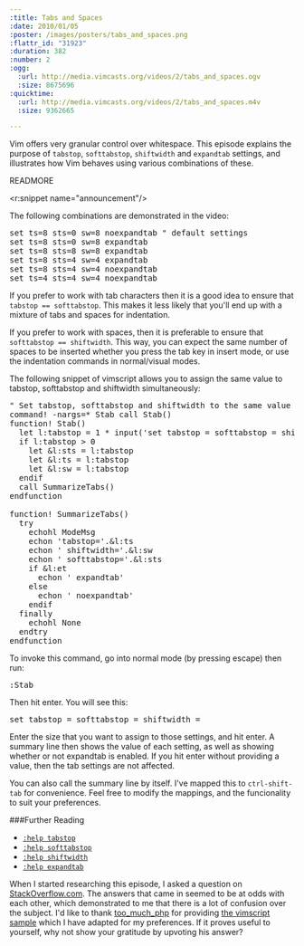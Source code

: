 ```yaml
--- 
:title: Tabs and Spaces
:date: 2010/01/05
:poster: /images/posters/tabs_and_spaces.png
:flattr_id: "31923"
:duration: 382
:number: 2
:ogg: 
  :url: http://media.vimcasts.org/videos/2/tabs_and_spaces.ogv
  :size: 8675696
:quicktime: 
  :url: http://media.vimcasts.org/videos/2/tabs_and_spaces.m4v
  :size: 9362665

---
```


Vim offers very granular control over whitespace. This episode explains the purpose of `tabstop`, `softtabstop`, `shiftwidth` and `expandtab` settings, and illustrates how Vim behaves using various combinations of these.


READMORE

<r:snippet name="announcement"/>

The following combinations are demonstrated in the video:

<pre class="brush: vimscript">
set ts=8 sts=0 sw=8 noexpandtab	" default settings
set ts=8 sts=0 sw=8 expandtab
set ts=8 sts=8 sw=8 expandtab
set ts=8 sts=4 sw=4 expandtab
set ts=8 sts=4 sw=4 noexpandtab
set ts=4 sts=4 sw=4 noexpandtab
</pre>

If you prefer to work with tab characters then it is a good idea to ensure that `tabstop == softtabstop`. This makes it less likely that you'll end up with a mixture of tabs and spaces for indentation.

If you prefer to work with spaces, then it is preferable to ensure that `softtabstop == shiftwidth`. This way, you can expect the same number of spaces to be inserted whether you press the tab key in insert mode, or use the indentation commands in normal/visual modes.

The following snippet of vimscript allows you to assign the same value to tabstop, softtabstop and shiftwidth simultaneously:


<pre class="brush: vimscript">
&quot; Set tabstop, softtabstop and shiftwidth to the same value
command! -nargs=* Stab call Stab()
function! Stab()
  let l:tabstop = 1 * input(&#x27;set tabstop = softtabstop = shiftwidth = &#x27;)
  if l:tabstop &gt; 0
    let &amp;l:sts = l:tabstop
    let &amp;l:ts = l:tabstop
    let &amp;l:sw = l:tabstop
  endif
  call SummarizeTabs()
endfunction
 
function! SummarizeTabs()
  try
    echohl ModeMsg
    echon &#x27;tabstop=&#x27;.&amp;l:ts
    echon &#x27; shiftwidth=&#x27;.&amp;l:sw
    echon &#x27; softtabstop=&#x27;.&amp;l:sts
    if &amp;l:et
      echon &#x27; expandtab&#x27;
    else
      echon &#x27; noexpandtab&#x27;
    endif
  finally
    echohl None
  endtry
endfunction
</pre>

To invoke this command, go into normal mode (by pressing escape) then run:

<pre class="brush: vimscript">
:Stab
</pre>

Then hit enter. You will see this:

<pre class="brush: vimscript">
set tabstop = softtabstop = shiftwidth = 
</pre>

Enter the size that you want to assign to those settings, and hit enter. A summary line then shows the value of each setting, as well as showing whether or not expandtab is enabled. If you hit enter without providing a value, then the tab settings are not affected.

You can also call the summary line by itself. I've mapped this to `ctrl-shift-tab` for convenience. Feel free to modify the mappings, and the funcionality to suit your preferences.

###Further Reading

* [`:help tabstop`][tabstop]
* [`:help softtabstop`][softtabstop]
* [`:help shiftwidth`][shiftwidth]
* [`:help expandtab`][expandtab]

When I started researching this episode, I asked a question on [StackOverflow.com][question]. The answers that came in seemed to be at odds with each other, which demonstrated to me that there is a lot of confusion over the subject. I'd like to thank [too_much_php][too_much_php] for providing [the vimscript sample][vimscript] which I have adapted for my preferences. If it proves useful to yourself, why not show your gratitude by upvoting his answer?

[tabstop]: http://vimdoc.sourceforge.net/htmldoc/options.html#%27tabstop%27
[softtabstop]: http://vimdoc.sourceforge.net/htmldoc/options.html#%27softtabstop%27
[shiftwidth]: http://vimdoc.sourceforge.net/htmldoc/options.html#%27shiftwidth%27
[expandtab]: http://vimdoc.sourceforge.net/htmldoc/options.html#%27expandtab%27
[question]: http://stackoverflow.com/questions/1562336/tab-vs-space-preferences-in-vim
[vimscript]: http://stackoverflow.com/questions/1562336/tab-vs-space-preferences-in-vim/1610732#1610732
[too_much_php]: http://stackoverflow.com/users/28835/too-much-php

